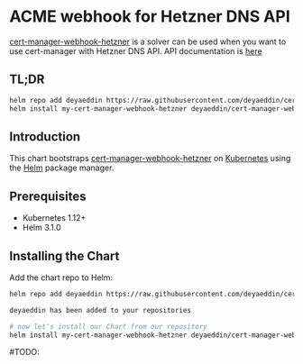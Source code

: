 # ACME webhook for Hetzner DNS API

[cert-manager-webhook-hetzner](https://github.com/prometheus/node_exporter) is a solver can be used when you want to use cert-manager with Hetzner DNS API. API documentation is [here](https://dns.hetzner.com/api-docs)

## TL;DR

```bash
helm repo add deyaeddin https://raw.githubusercontent.com/deyaeddin/cert-manager-webhook-hetzner/helmrepo/
helm install my-cert-manager-webhook-hetzner deyaeddin/cert-manager-webhook-hetzner --version 0.1.x
```

## Introduction

This chart bootstraps [cert-manager-webhook-hetzner](https://github.com/deyaeddin/cert-manager-webhook-hetzner) on [Kubernetes](http://kubernetes.io) using the [Helm](https://helm.sh) package manager.

## Prerequisites

- Kubernetes 1.12+
- Helm 3.1.0

## Installing the Chart

Add the chart repo to Helm:
```bash
helm repo add deyaeddin https://raw.githubusercontent.com/deyaeddin/cert-manager-webhook-hetzner/helmrepo/

deyaeddin has been added to your repositories

# now let's install our Chart from our repository
helm install my-cert-manager-webhook-hetzner deyaeddin/cert-manager-webhook-hetzner

```
#TODO: